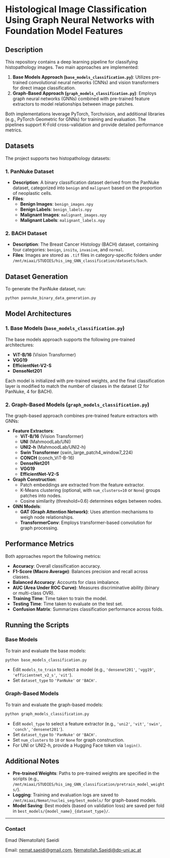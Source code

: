 
# Histological Image Classification Using Graph Neural Networks with Foundation Model Features

## Description
This repository contains a deep learning pipeline for classifying histopathology images. Two main approaches are implemented:

1. **Base Models Approach (`base_models_classification.py`)**: Utilizes pre-trained convolutional neural networks (CNNs) and vision transformers for direct image classification.
2. **Graph-Based Approach (`graph_models_classification.py`)**: Employs graph neural networks (GNNs) combined with pre-trained feature extractors to model relationships between image patches.

Both implementations leverage PyTorch, Torchvision, and additional libraries (e.g., PyTorch Geometric for GNNs) for training and evaluation. The pipelines support K-Fold cross-validation and provide detailed performance metrics.

## Datasets
The project supports two histopathology datasets:

### 1. PanNuke Dataset
- **Description**: A binary classification dataset derived from the PanNuke dataset, categorized into `benign` and `malignant` based on the proportion of neoplastic cells.
- **Files**:
  - **Benign Images**: `benign_images.npy`
  - **Benign Labels**: `benign_labels.npy`
  - **Malignant Images**: `malignant_images.npy`
  - **Malignant Labels**: `malignant_labels.npy`

### 2. BACH Dataset
- **Description**: The Breast Cancer Histology (BACH) dataset, containing four categories: `benign`, `insitu`, `invasive`, and `normal`.
- **Files**: Images are stored as `.tif` files in category-specific folders under `/mnt/miaai/STUDIES/his_img_GNN_classification/datasets/bach`.

## Dataset Generation
To generate the PanNuke dataset, run:
```sh
python pannuke_binary_data_generation.py
```

## Model Architectures

### 1. Base Models (`base_models_classification.py`)
The base models approach supports the following pre-trained architectures:
- **ViT-B/16** (Vision Transformer)
- **VGG19**
- **EfficientNet-V2-S**
- **DenseNet201**

Each model is initialized with pre-trained weights, and the final classification layer is modified to match the number of classes in the dataset (2 for PanNuke, 4 for BACH).

### 2. Graph-Based Models (`graph_models_classification.py`)
The graph-based approach combines pre-trained feature extractors with GNNs:
- **Feature Extractors**:
  - **ViT-B/16** (Vision Transformer)
  - **UNI** (MahmoodLab/UNI)
  - **UNI2-h** (MahmoodLab/UNI2-h)
  - **Swin Transformer** (swin_large_patch4_window7_224)
  - **CONCH** (conch_ViT-B-16)
  - **DenseNet201**
  - **VGG19**
  - **EfficientNet-V2-S**
- **Graph Construction**:
  - Patch embeddings are extracted from the feature extractor.
  - K-Means clustering (optional, with `num_clusters=10` or `None`) groups patches into nodes.
  - Cosine similarity (threshold=0.6) determines edges between nodes.
- **GNN Models**:
  - **GAT (Graph Attention Network)**: Uses attention mechanisms to weigh node relationships.
  - **TransformerConv**: Employs transformer-based convolution for graph processing.

## Performance Metrics
Both approaches report the following metrics:
- **Accuracy**: Overall classification accuracy.
- **F1-Score (Macro Average)**: Balances precision and recall across classes.
- **Balanced Accuracy**: Accounts for class imbalance.
- **AUC (Area Under ROC Curve)**: Measures discriminative ability (binary or multi-class OVR).
- **Training Time**: Time taken to train the model.
- **Testing Time**: Time taken to evaluate on the test set.
- **Confusion Matrix**: Summarizes classification performance across folds.

## Running the Scripts

### Base Models
To train and evaluate the base models:
```sh
python base_models_classification.py
```
- Edit `models_to_train` to select a model (e.g., `'densenet201'`, `'vgg19'`, `'efficientnet_v2_s'`, `'vit'`).
- Set `dataset_type` to `'PanNuke'` or `'BACH'`.

### Graph-Based Models
To train and evaluate the graph-based models:
```sh
python graph_models_classification.py
```
- Edit `model_type` to select a feature extractor (e.g., `'uni2'`, `'vit'`, `'swin'`, `'conch'`, `'densenet201'`).
- Set `dataset_type` to `'PanNuke'` or `'BACH'`.
- Set `num_clusters` to `10` or `None` for graph construction.
- For UNI or UNI2-h, provide a Hugging Face token via `login()`.

## Additional Notes
- **Pre-trained Weights**: Paths to pre-trained weights are specified in the scripts (e.g., `/mnt/miaai/STUDIES/his_img_GNN_classification/pretrain_model_weights/`).
- **Logging**: Training and evaluation logs are saved to `/mnt/miaai/Nemat/nuclei_seg/best_models/` for graph-based models.
- **Model Saving**: Best models (based on validation loss) are saved per fold in `best_models/{model_name}_{dataset_type}/`.

--- 

### Contact
Emad (Nematollah) Saeidi

Email: nemat.saeidi@gmail.com, Nematollah.Saeidi@dp-uni.ac.at
